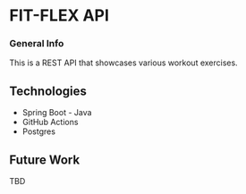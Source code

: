 # FIT-FLEX API

### General Info
This is a REST API that showcases various workout exercises.

## Technologies
+ Spring Boot - Java
+ GitHub Actions
+ Postgres

## Future Work
TBD